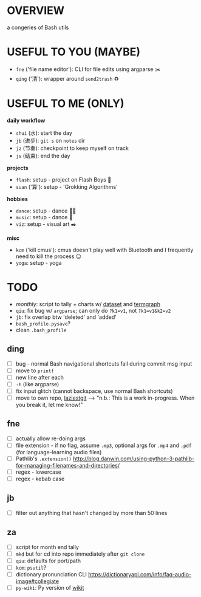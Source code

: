 # OVERVIEW

a congeries of Bash utils

# USEFUL TO YOU (MAYBE)

* `fne` ('file name editor'): CLI for file edits using argparse ✂️
* `qing` ('清'): wrapper around `send2trash` ♻️

# USEFUL TO ME (ONLY)

__daily workflow__

* `shui` (水): start the day
* `jb` (进步): `git s` on `notes` dir
* `jz` (节奏): checkpoint to keep myself on track
* `js` (结束): end the day

__projects__

* `flash`: setup - project on Flash Boys 🏦
* `suan` ('算'): setup - 'Grokking Algorithms'

__hobbies__

* `dance`: setup - dance 💃🏼
* `music`: setup - dance 🎹
* `viz`: setup - visual art ✒️

__misc__

* `kcm` ('kill cmus'): cmus doesn't play well with Bluetooth and I frequently need to kill the process 😑
* `yoga`: setup - yoga

# TODO

* _monthly_: script to tally + charts w/ [dataset](https://dataset.readthedocs.io/en/latest/index.html) and [termgraph](https://github.com/mkaz/termgraph)
* `qiu`: fix bug w/ `argparse`; can only do `?k1=v1`, not `?k1=v1&k2=v2`
* `jb`: fix overlap btw 'deleted' and 'added'
* `bash_profile.pysave`?
* clean `.bash_profile`

## ding

- [ ] bug - normal Bash navigational shortcuts fail during commit msg input
- [ ] move to `printf`
- [ ] new line after each
- [ ] `-h` (like argparse)
- [ ] fix input glitch (cannot backspace, use normal Bash shortcuts)
- [ ] move to own repo, [laziestgit](https://github.com/jesseduffield/lazygit) --> "n.b.: This is a work in-progress. When you break it, let me know!"

## fne

- [ ] actually allow re-doing args
- [ ] file extension - if no flag, assume `.mp3`, optional args for `.mp4` and `.pdf` (for language-learning audio files)
- [ ] Pathlib's `.extension()` http://blog.danwin.com/using-python-3-pathlib-for-managing-filenames-and-directories/
- [ ] regex - lowercase
- [ ] regex - kebab case

## jb

- [ ] filter out anything that hasn't changed by more than 50 lines

## za

- [ ] script for month end tally
- [ ] `mkd` but for cd into repo immediately after `git clone`
- [ ] `qiu`: defaults for port/path
- [ ] `kcm`: `psutil`?
- [ ] dictionary pronunciation CLI https://dictionaryapi.com/info/faq-audio-image#collegiate
- [ ] `py-wiki`: Py version of [wikit](https://www.npmjs.com/package/wikit)
